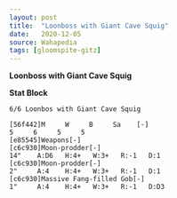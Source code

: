 ```yaml
---
layout: post
title:  "Loonboss with Giant Cave Squig"
date:   2020-12-05
source: Wahapedia
tags: [gloomspite-gitz]
---
```


**Loonboss with Giant Cave Squig**

**Stat Block**
```
6/6 Loonbos with Giant Cave Squig
```

```
[56f442]M     W     B     Sa    [-]
5     6     5     5     
[e85545]Weapons[-]
[c6c930]Moon-prodder[-]
14"    A:D6   H:4+   W:3+   R:-1   D:1   
[c6c930]Moon-prodder[-]
2"     A:4    H:4+   W:3+   R:-1   D:1   
[c6c930]Massive Fang-filled Gob[-]
1"     A:4    H:4+   W:3+   R:-1   D:D3  
```


